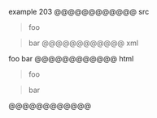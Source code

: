 example 203
@@@@@@@@@@@@ src
> foo

> bar
@@@@@@@@@@@@ xml
<?xml version="1.0" encoding="UTF-8"?>
<!DOCTYPE document SYSTEM "CommonMark.dtd">
<document xmlns="http://commonmark.org/xml/1.0">
  <block_quote>
    <paragraph>
      <text>foo</text>
    </paragraph>
  </block_quote>
  <block_quote>
    <paragraph>
      <text>bar</text>
    </paragraph>
  </block_quote>
</document>
@@@@@@@@@@@@ html
<blockquote>
<p>foo</p>
</blockquote>
<blockquote>
<p>bar</p>
</blockquote>
@@@@@@@@@@@@
